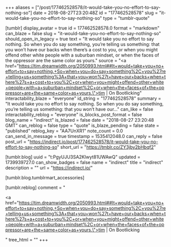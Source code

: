 +++
aliases = ["/post/177462528578/it-would-take-you-no-effort-to-say-nothing-so"]
date = 2018-08-27T23:20:48Z
id = "177462528578"
slug = "it-would-take-you-no-effort-to-say-nothing-so"
type = "tumblr-quote"

[tumblr]
display_avatar = true
id = 177462528578.0
format = "markdown"
can_blaze = false
slug = "it-would-take-you-no-effort-to-say-nothing-so"
should_open_in_legacy = true
text = "It would take you no effort to say nothing. So when you do say something, you&rsquo;re telling us something: that you won&rsquo;t have our backs when there&rsquo;s a cost to you, or when you might offend other white people with a suburban mindset, or when the faces of the oppressor are the same color as yours."
source = "<a href=\"https://tim.dreamwidth.org/2050993.html##It+would+take+you+no+effort+to+say+nothing.+So+when+you+do+say+something%2C+you%27re+telling+us+something%3A+that+you+won%27t+have+our+backs+when+there%27s+a+cost+to+you%2C+or+when+you+might+offend+other+white+people+with+a+suburban+mindset%2C+or+when+the+faces+of+the+oppressor+are+the+same+color+as+yours.\">tim | On Bootlicking</a>"
interactability_blaze = "everyone"
id_string = "177462528578"
summary = "It would take you no effort to say nothing. So when you do say something, you’re telling us something: that you won’t have our..."
can_like = false
interactability_reblog = "everyone"
is_blocks_post_format = false
blog_name = "indirect"
is_blazed = false
date = "2018-08-27 23:20:48 GMT"
can_reblog = false
type = "quote"
is_blaze_pending = false
state = "published"
reblog_key = "AA7UnXR1"
note_count = 0.0
can_send_in_message = true
timestamp = 1535412048.0
can_reply = false
post_url = "https://indirect.io/post/177462528578/it-would-take-you-no-effort-to-say-nothing-so"
short_url = "https://tmblr.co/ZY3jby2bHbqf2"

[tumblr.blog]
uuid = "t:PgyUJU3SA2Klwyt81UWAwQ"
updated = 1739939727.0
can_show_badges = false
name = "indirect"
title = "indirect"
description = ""
url = "https://indirect.io/"

[tumblr.blog.tumblrmart_accessories]

[tumblr.reblog]
comment = "<p><a href=\"https://tim.dreamwidth.org/2050993.html##It+would+take+you+no+effort+to+say+nothing.+So+when+you+do+say+something%2C+you%27re+telling+us+something%3A+that+you+won%27t+have+our+backs+when+there%27s+a+cost+to+you%2C+or+when+you+might+offend+other+white+people+with+a+suburban+mindset%2C+or+when+the+faces+of+the+oppressor+are+the+same+color+as+yours.\">tim | On Bootlicking</a></p>"
tree_html = ""
+++
